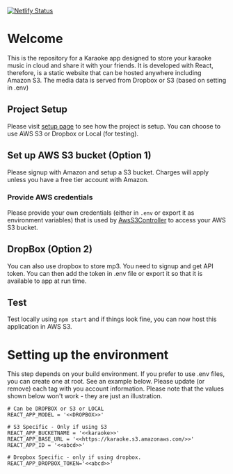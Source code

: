 [![Netlify Status](https://api.netlify.com/api/v1/badges/4334fad3-aace-4bc6-8b0f-29638848a36b/deploy-status)](https://app.netlify.com/sites/adoring-davinci-39e580/deploys)

# Welcome

This is the repository for a Karaoke app designed to store your karaoke music in cloud and share it with your friends. It is developed with React, therefore, is a static website that can be hosted anywhere including Amazon S3. The media data is served from Dropbox or S3 (based on setting in .env)

## Project Setup

Please visit [setup page](./REACT.md) to see how the project is setup. You can choose to use AWS S3 or Dropbox or Local (for testing).

## Set up AWS S3 bucket (Option 1)

Please signup with Amazon and setup a S3 bucket. Charges will apply unless you have a free tier account with Amazon.

### Provide AWS credentials

Please provide your own credentials (either in `.env` or export it as environment variables) that is used by [AwsS3Controller](src/controllers/AwsS3Controller.js.js) to access your AWS S3 bucket.

## DropBox (Option 2)
You can also use dropbox to store mp3. You need to signup and get API token. You can then add the token in .env file or export it so that it is available to app at run time.

## Test

Test locally using `npm start` and if things look fine, you can now host this application in AWS S3.

# Setting up the environment

This step depends on your build environment. If you prefer to use .env files, you can create one at root. See an example below. Please update (or remove) each tag with you account information. Please note that the values shown below won't work - they are just an illustration.

```
# Can be DROPBOX or S3 or LOCAL
REACT_APP_MODEL = '<<DROPBOX>>'

# S3 Specific - Only if using S3
REACT_APP_BUCKETNAME = '<<karaoke>>'
REACT_APP_BASE_URL = '<<https://karaoke.s3.amazonaws.com/>>'
REACT_APP_ID = '<<abcd>>'

# Dropbox Specific - only if using dropbox.
REACT_APP_DROPBOX_TOKEN='<<abcd>>'
```
